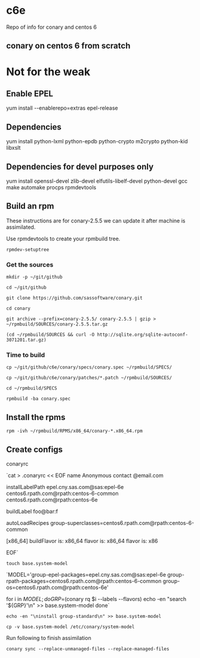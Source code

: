 # c6e
Repo of info for conary and centos 6 

conary on centos 6 from scratch
-------------------------------

Not for the weak
=================

## Enable EPEL

yum install --enablerepo=extras epel-release

## Dependencies

yum install python-lxml python-epdb python-crypto m2crypto python-kid libxslt

## Dependencies for devel purposes only

yum install openssl-devel zlib-devel elfutils-libelf-devel python-devel gcc make automake procps rpmdevtools


## Build an rpm

These instructions are for conary-2.5.5 we can update it after machine is assimilated.

Use rpmdevtools to create your rpmbuild tree.

`rpmdev-setuptree`

### Get the sources

`mkdir -p ~/git/github`

`cd ~/git/github`

`git clone https://github.com/sassoftware/conary.git`

`cd conary`

`git archive --prefix=conary-2.5.5/ conary-2.5.5 | gzip > ~/rpmbuild/SOURCES/conary-2.5.5.tar.gz`

`(cd ~/rpmbuild/SOURCES && curl -O http://sqlite.org/sqlite-autoconf-3071201.tar.gz)`

### Time to build

`cp ~/git/github/c6e/conary/specs/conary.spec ~/rpmbuild/SPECS/`

`cp ~/git/github/c6e/conary/patches/*.patch ~/rpmbuild/SOURCES/`

`cd ~/rpmbuild/SPECS`

`rpmbuild -ba conary.spec`

## Install the rpms

`rpm -ivh ~/rpmbuild/RPMS/x86_64/conary-*.x86_64.rpm`

## Create configs

conaryrc

`cat > .conaryrc << EOF
name Anonymous
contact <user>@email.com

installLabelPath epel.cny.sas.com@sas:epel-6e centos6.rpath.com@rpath:centos-6-common centos6.rpath.com@rpath:centos-6e

buildLabel foo@bar:f

autoLoadRecipes group-superclasses=centos6.rpath.com@rpath:centos-6-common

[x86_64]
buildFlavor is: x86_64
flavor is: x86_64
flavor is: x86

EOF`


`touch base.system-model`

`MODEL='group-epel-packages=epel.cny.sas.com@sas:epel-6e group-rpath-packages=centos6.rpath.com@rpath:centos-6-common group-os=centos6.rpath.com@rpath:centos-6e'

for i in $MODEL;
    do
        GRP=$(conary rq $i --labels --flavors)
        echo -en "search '${GRP}'\n" >> base.system-model
done`

`echo -en "\ninstall group-standard\n" >> base.system-model`

`cp -v base.system-model /etc/conary/system-model`

Run following to finish assimilation

`conary sync --replace-unmanaged-files --replace-managed-files`

